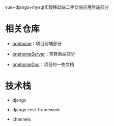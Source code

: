 
vue+django+mysql实现移动端二手交易应用后端部分

# 相关仓库

- [onehome](https://github.com/michwh/onehome)：项目前端部分

- [onehomeServer](https://github.com/michwh/onehome-server)：项目后端部分

- [onehomeDoc](https://github.com/michwh/onehomeDoc)：项目的一些文档

# 技术栈

- django

- django-rest-framework

- channels

